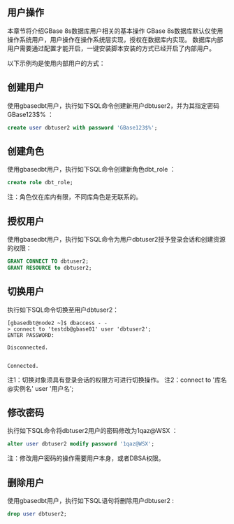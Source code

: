 ## 用户操作  
本章节将介绍GBase 8s数据库用户相关的基本操作
GBase 8s数据库默认仅使用操作系统用户，用户操作在操作系统层实现，授权在数据库内实现。
数据库内部用户需要通过配置才能开启，一键安装脚本安装的方式已经开启了内部用户。

以下示例均是使用内部用户的方式：  
## 创建用户  
使用gbasedbt用户，执行如下SQL命令创建新用户dbtuser2，并为其指定密码GBase123$% ：  
```sql
create user dbtuser2 with password 'GBase123$%';
```

## 创建角色  
使用gbasedbt用户，执行如下SQL命令创建新角色dbt_role ：
```sql
create role dbt_role;
```
注：角色仅在库内有限，不同库角色是无联系的。

## 授权用户  
使用gbasedbt用户，执行如下SQL命令为用户dbtuser2授予登录会话和创建资源的权限：
```sql
GRANT CONNECT TO dbtuser2;
GRANT RESOURCE to dbtuser2;
```

## 切换用户  
执行如下SQL命令切换至用户dbtuser2：
```text
[gbasedbt@node2 ~]$ dbaccess - -
> connect to 'testdb@gbase01' user 'dbtuser2';
ENTER PASSWORD:

Disconnected.


Connected.
```

注1：切换对象须具有登录会话的权限方可进行切换操作。
注2：connect to '库名@实例名' user '用户名';

## 修改密码  
执行如下SQL命令将dbtuser2用户的密码修改为1qaz@WSX ：
```sql
alter user dbtuser2 modify password '1qaz@WSX';
```

注：修改用户密码的操作需要用户本身，或者DBSA权限。

## 删除用户  
使用gbasedbt用户，执行如下SQL语句将删除用户dbtuser2 :
```sql
drop user dbtuser2;
```
